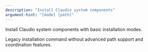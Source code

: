 ```yaml
---
description: "Install Claudio system components"
argument-hint: "[mode] [path]"
---
```


Install Claudio system components with basic installation modes.

Legacy installation command without advanced path support and coordination features.